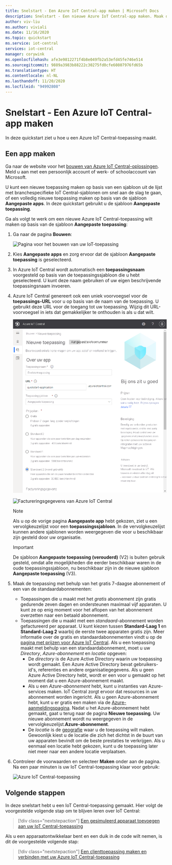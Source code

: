 ```yaml
---
title: Snelstart - Een Azure IoT Central-app maken | Microsoft Docs
description: Snelstart - Een nieuwe Azure IoT Central-app maken. Maak de toepassing met behulp van het gratis abonnement of een van de standaardabonnementen.
author: viv-liu
ms.author: viviali
ms.date: 11/16/2020
ms.topic: quickstart
ms.service: iot-central
services: iot-central
manager: corywink
ms.openlocfilehash: afe3e9812271f4b8e049fb2a53efd45fe746e514
ms.sourcegitcommit: 9889a3983b88222c30275fd0cfe60807976fd65b
ms.translationtype: HT
ms.contentlocale: nl-NL
ms.lasthandoff: 11/20/2020
ms.locfileid: "94992808"
---
```

# <a name="quickstart---create-an-azure-iot-central-application"></a>Snelstart - Een Azure IoT Central-app maken

In deze quickstart ziet u hoe u een Azure IoT Central-toepassing maakt.

## <a name="create-an-application"></a>Een app maken

Ga naar de website voor het [bouwen van Azure IoT Central-oplossingen](https://aka.ms/iotcentral). Meld u aan met een persoonlijk account of werk- of schoolaccount van Microsoft.

U kunt een nieuwe toepassing maken op basis van een sjabloon uit de lijst met branchespecifieke IoT Central-sjablonen om snel aan de slag te gaan, of een volledig nieuwe toepassing maken op basis van de sjabloon **Aangepaste apps**. In deze quickstart gebruikt u de sjabloon **Aangepaste toepassing**.

Ga als volgt te werk om een nieuwe Azure IoT Central-toepassing wilt maken op basis van de sjabloon **Aangepaste toepassing**:

1. Ga naar de pagina **Bouwen**:

    ![Pagina voor het bouwen van uw IoT-toepassing](media/quick-deploy-iot-central/iotcentralcreate-new-application.png)

1. Kies **Aangepaste apps** en zorg ervoor dat de sjabloon **Aangepaste toepassing** is geselecteerd.

1. In Azure IoT Central wordt automatisch een **toepassingsnaam** voorgesteld op basis van de toepassingssjabloon die u hebt geselecteerd. U kunt deze naam gebruiken of uw eigen beschrijvende toepassingsnaam invoeren.

1. Azure IoT Central genereert ook een uniek voorvoegsel voor de **toepassings-URL** voor u op basis van de naam van de toepassing. U gebruikt deze URL voor de toegang tot uw toepassing. Wijzig dit URL-voorvoegsel in iets dat gemakkelijker te onthouden is als u dat wilt.

    ![Pagina Een toepassing maken van Azure IoT Central](media/quick-deploy-iot-central/iotcentralcreate-custom.png)

    ![Factureringsgegevens van Azure IoT Central](media/quick-deploy-iot-central/iotcentralcreate-billinginfo.png)

    > [!NOTE]
    > Als u op de vorige pagina **Aangepaste app** hebt gekozen, ziet u een vervolgkeuzelijst voor een **toepassingssjabloon**. In de vervolgkeuzelijst kunnen andere sjablonen worden weergegeven die voor u beschikbaar zijn gesteld door uw organisatie.

    >[!IMPORTANT]
    >De sjabloon **Aangepaste toepassing (verouderd)** (V2) is buiten gebruik gesteld, omdat alle mogelijkheden die eerder beschikbaar waren in de oude toepassingssjabloon, nu beschikbaar zijn in de nieuwe sjabloon **Aangepaste toepassing** (V3).

1. Maak de toepassing met behulp van het gratis 7-daagse abonnement of een van de standaardabonnementen:

    - Toepassingen die u maakt met het *gratis* abonnement zijn gratis gedurende zeven dagen en ondersteunen maximaal vijf apparaten. U kunt ze op enig moment voor het aflopen van het abonnement overzetten naar een betaald abonnement.
    - Toepassingen die u maakt met een *standaard*-abonnement worden gefactureerd per apparaat. U kunt kiezen tussen **Standard-Laag 1** en **Standard-Laag 2** waarbij de eerste twee apparaten gratis zijn. Meer informatie over de gratis en standaardabonnementen vindt u op de [pagina met prijzen voor Azure IoT Central](https://azure.microsoft.com/pricing/details/iot-central/). Als u een toepassing maakt met behulp van een standaardabonnement, moet u uw *Directory*, *Azure-abonnement* en *locatie* opgeven:
        - De *directory* is de Azure Active Directory waarin uw toepassing wordt gemaakt. Een Azure Active Directory bevat gebruikers-id's, referenties en andere organisatiegegevens. Als u geen Azure Active Directory hebt, wordt er een voor u gemaakt op het moment dat u een Azure-abonnement maakt.
        - Als u een *Azure-abonnement* hebt, kunt u instanties van Azure-services maken. IoT Central zorgt ervoor dat resources in uw abonnement worden ingericht. Als u geen Azure-abonnement hebt, kunt u er gratis een maken via de [Azure-aanmeldingspagina](https://aka.ms/createazuresubscription). Nadat u het Azure-abonnement hebt gemaakt, gaat u terug naar de pagina **Nieuwe toepassing**. Uw nieuwe abonnement wordt nu weergegeven in de vervolgkeuzelijst.**Azure-abonnement**.
        - De *locatie* is de [geografie](https://azure.microsoft.com/global-infrastructure/geographies/) waar u de toepassing wilt maken. Gewoonlijk kiest u de locatie die zich het dichtst in de buurt van uw apparaten bevindt om de beste prestaties te verkrijgen. Als u eenmaal een locatie hebt gekozen, kunt u de toepassing later niet meer naar een andere locatie verplaatsen.

1. Controleer de voorwaarden en selecteer **Maken** onder aan de pagina. Na een paar minuten is uw IoT Central-toepassing klaar voor gebruik:

    ![Azure IoT Central-toepassing](media/quick-deploy-iot-central/iotcentral-application.png)

## <a name="next-steps"></a>Volgende stappen

In deze snelstart hebt u een IoT Central-toepassing gemaakt. Hier volgt de voorgestelde volgende stap om te blijven leren over IoT Central:

> [!div class="nextstepaction"]
> [Een gesimuleerd apparaat toevoegen aan uw IoT Central-toepassing](./quick-create-simulated-device.md)

Als u een apparaatontwikkelaar bent en een duik in de code wilt nemen, is dit de voorgestelde volgende stap:
> [!div class="nextstepaction"]
> [Een clienttoepassing maken en verbinden met uw Azure IoT Central-toepassing](./tutorial-connect-device-nodejs.md)